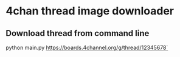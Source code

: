 # 4chan thread image downloader

## Download thread from command line 
python main.py https://boards.4channel.org/g/thread/12345678`
